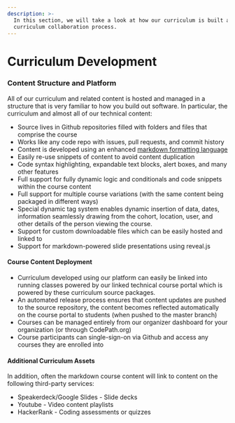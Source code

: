 ```yaml
---
description: >-
  In this section, we will take a look at how our curriculum is built and the
  curriculum collaboration process.
---
```


# Curriculum Development

### Content Structure and Platform

All of our curriculum and related content is hosted and managed in a structure that is very familiar to how you build out software. In particular, the curriculum and almost all of our technical content:

* Source lives in Github repositories filled with folders and files that comprise the course
* Works like any code repo with issues, pull requests, and commit history
* Content is developed using an enhanced [markdown formatting language](https://www.markdownguide.org/cheat-sheet/)
* Easily re-use snippets of content to avoid content duplication
* Code syntax highlighting, expandable text blocks, alert boxes, and many other features
* Full support for fully dynamic logic and conditionals and code snippets within the course content
* Full support for multiple course variations \(with the same content being packaged in different ways\)
* Special dynamic tag system enables dynamic insertion of data, dates, information seamlessly drawing from the cohort, location, user, and other details of the person viewing the course.
* Support for custom downloadable files which can be easily hosted and linked to
* Support for markdown-powered slide presentations using reveal.js

#### **Course Content Deployment**

* Curriculum developed using our platform can easily be linked into running classes powered by our linked technical course portal which is powered by these curriculum source packages.
* An automated release process ensures that content updates are pushed to the source repository, the content becomes reflected automatically on the course portal to students \(when pushed to the master branch\)
* Courses can be managed entirely from our organizer dashboard for your organization \(or through CodePath.org\)  
* Course participants can single-sign-on via Github and access any courses they are enrolled into

#### Additional Curriculum Assets

In addition, often the markdown course content will link to content on the following third-party services:

* Speakerdeck/Google Slides - Slide decks
* Youtube - Video content playlists
* HackerRank - Coding assessments or quizzes



